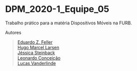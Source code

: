 # DPM_2020-1_Equipe_05
Trabalho prático para a matéria Dispositivos Móveis na FURB.

Autores
> [Eduardo Z. Feller](https://github.com/eduardofz12) <br>
> [Hugo Marcel Larsen](https://github.com/HMLarsen) <br>
> [Jéssica Steinback](https://github.com/jsteinback) <br>
> [Leonardo Conceição](https://github.com/leorcon) <br>
> [Lucas Vanderlinde](https://github.com/LucasVander) <br>
